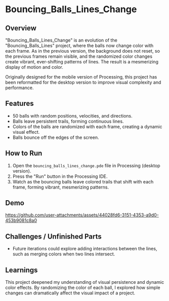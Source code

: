 # Bouncing_Balls_Lines_Change

## Overview
"Bouncing_Balls_Lines_Change" is an evolution of the "Bouncing_Balls_Lines" project, where the balls now change color with each frame. As in the previous version, the background does not reset, so the previous frames remain visible, and the randomized color changes create vibrant, ever-shifting patterns of lines. The result is a mesmerizing display of motion and color.

Originally designed for the mobile version of Processing, this project has been reformatted for the desktop version to improve visual complexity and performance.

## Features
- 50 balls with random positions, velocities, and directions.
- Balls leave persistent trails, forming continuous lines.
- Colors of the balls are randomized with each frame, creating a dynamic visual effect.
- Balls bounce off the edges of the screen.

## How to Run
1. Open the `bouncing_balls_lines_change.pde` file in Processing (desktop version).
2. Press the "Run" button in the Processing IDE.
3. Watch as the bouncing balls leave colored trails that shift with each frame, forming vibrant, mesmerizing patterns.

## Demo
https://github.com/user-attachments/assets/44028fd6-3151-4353-a9d0-453b9081c8a0



## Challenges / Unfinished Parts
- Future iterations could explore adding interactions between the lines, such as merging colors when two lines intersect.

## Learnings
This project deepened my understanding of visual persistence and dynamic color effects. By randomizing the color of each ball, I explored how simple changes can dramatically affect the visual impact of a project.

